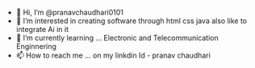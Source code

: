 - 👋 Hi, I’m @pranavchaudhari0101
- 👀 I’m interested in creating software through html css java also like to integrate Ai in it
- 🌱 I’m currently learning ... Electronic and Telecommunication Enginnering
- 📫 How to reach me ... on my linkdin Id - pranav chaudhari

<!---
pranavchaudhari0101/pranavchaudhari0101 is a ✨ special ✨ repository because its `README.md` (this file) appears on your GitHub profile.
You can click the Preview link to take a look at your changes.
--->
